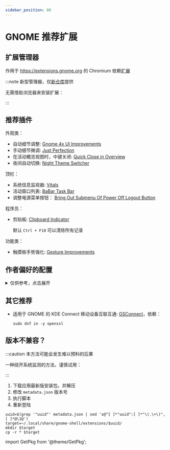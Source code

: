 ```yaml
---
sidebar_position: 80
---
```


# GNOME 推荐扩展

## 扩展管理器

<GetPkg name="gnome-extensions-app" apt dnf />

作用于 https://extensions.gnome.org 的 Chromium 依赖[扩展](https://chrome.google.com/webstore/detail/gnome-shell-integration/gphhapmejobijbbhgpjhcjognlahblep)

:::note 新型管理器，仅[新仓库](https://repology.org/badge/vertical-allrepos/extension-manager.svg)提供

无需借助浏览器来安装扩展：

<GetPkg name="gnome-shell-extension-manager" apt />

:::

## 推荐插件

外观类：

- 自动细节调整:
  [Gnome 4x UI Improvements](https://extensions.gnome.org/extension/4158/gnome-40-ui-improvements/)
- 手动细节微调:
  [Just Perfection](https://extensions.gnome.org/extension/3843/just-perfection/)
- 在活动概览视图时，中键关闭:
  [Quick Close in Overview](https://extensions.gnome.org/extension/352/middle-click-to-close-in-overview/)
- 夜间自动切换:
  [Night Theme Switcher](https://extensions.gnome.org/extension/2236/night-theme-switcher/)

<!--
- 壁纸透显:
  [Blur my Shell](https://extensions.gnome.org/extension/3193/blur-my-shell/)
 -->

顶栏：

- 系统信息监视器:
  [Vitals](https://extensions.gnome.org/extension/1460/vitals/)
- 活动窗口列表:
  [BaBar Task Bar](https://extensions.gnome.org/extension/4000/babar/)
- 调整电源菜单按钮：
  [Bring Out Submenu Of Power Off Logout Button](https://extensions.gnome.org/extension/2917/bring-out-submenu-of-power-offlogout-button/)

程序员：

- 剪贴板:
  [Clipboard Indicator](https://extensions.gnome.org/extension/779/clipboard-indicator/)

  默认 `Ctrl + F10` 可以清除所有记录

功能类：

- 触摸板手势强化: [Gesture Improvements](https://extensions.gnome.org/extension/4245/gesture-improvements/)

## 作者偏好的配置

 <details><summary>仅供参考，点击展开 </summary>

Just Perfection:

    dconf write /org/gnome/shell/extensions/just-perfection/workspace-switcher-size 9

BaBar Task Bar:

    gnome/ext/babar

<!--
Blur my Shell:

```shell
cat << END | dconf load /org/gnome/shell/extensions/blur-my-shell/
[/]
blur-appfolders=false
blur-dash=false
brightness=0.33
END
```
-->

Night Theme Switcher:

    gnome/ext/autonight

Clipboard Indicator: ( Super + V 选择 )

```shell
gsettings set org.gnome.shell.keybindings toggle-message-tray "['<Super>m']"
dconf write /org/gnome/shell/extensions/clipboard-indicator/toggle-menu "['<Super>v']"
dconf write /org/gnome/shell/extensions/clipboard-indicator/cache-only-favorites true
```

Gesture Improvements:

    gnome/ext/bettergesture

</details>

## 其它推荐

- 适用于 GNOME 的 KDE Connect 移动设备互联互通:
  [GSConnect](https://extensions.gnome.org/extension/1319/gsconnect/)，依赖：

      sudo dnf in -y openssl

<!--
todo:
https://extensions.gnome.org/extension/2594/always-indicator/
https://extensions.gnome.org/extension/3952/workspace-indicator/
https://extensions.gnome.org/extension/1401/bluetooth-quick-connect/
https://extensions.gnome.org/extension/3733/tiling-assistant/
 -->

## 版本不兼容？

:::caution 本方法可能会发生难以预料的后果

一种绕开系统监测的方法，谨慎试用：

:::

1. 下载应用最新版安装包，并解压
2. 修改 `metadata.json` 版本号
3. 执行脚本
4. 重新登陆

```shell
uuid=$(grep '"uuid"' metadata.json | sed 's@^[ ]*"uuid":[ ]*"\(.\+\)",[ ]*@\1@')
target=~/.local/share/gnome-shell/extensions/$uuid/
mkdir $target
cp -r * $target
```

import GetPkg from '@theme/GetPkg';
